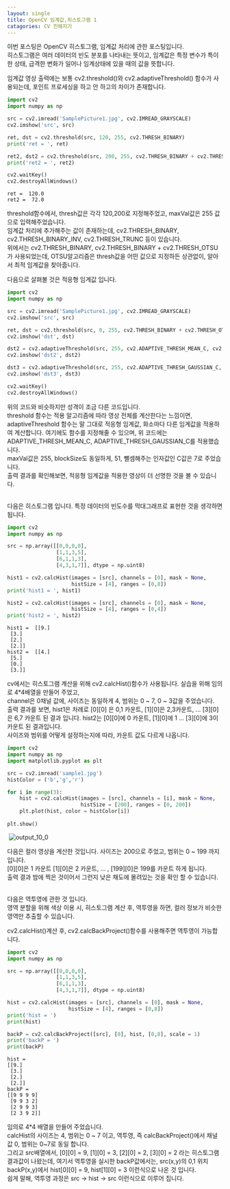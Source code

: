 ```yaml
---
layout: single
title: OpenCV 임계값,히스토그램 1
catagories: CV 친해지기
---
```






이번 포스팅은 OpenCV 히스토그램, 임계값 처리에 관한 포스팅입니다.
<br>
히스토그램은 여러 데이터의 빈도 분포를 나타내는 뜻이고, 임계값은 특정 변수가 특이한 상태, 급격한 변화가 일어나 임계상태에 있을 때의 값을 뜻합니다.

임계값 영상 출력에는 보통 cv2.threshold()와 cv2.adaptiveThreshold() 함수가 사용되는데, 포인트 프로세싱을 하고 안 하고의 차이가 존재합니다. 


```python
import cv2
import numpy as np

src = cv2.imread('SamplePicture1.jpg', cv2.IMREAD_GRAYSCALE)
cv2.imshow('src', src)

ret, dst = cv2.threshold(src, 120, 255, cv2.THRESH_BINARY)
print('ret = ', ret)

ret2, dst2 = cv2.threshold(src, 200, 255, cv2.THRESH_BINARY + cv2.THRESH_OTSU)
print('ret2 = ', ret2)

cv2.waitKey()
cv2.destroyAllWindows()
```

    ret =  120.0
    ret2 =  72.0


threshold함수에서, thresh값은 각각 120,200로 지정해주었고, maxVal값은 255 값으로 입력해주었습니다.
<br>
임계값 처리에 추가해주는 값이 존재하는데, cv2.THRESH_BINARY, cv2.THRESH_BINARY_INV, cv2.THRESH_TRUNC 등이 있습니다.
<br>
위에서는 cv2.THRESH_BINARY, cv2.THRESH_BINARY + cv2.THRESH_OTSU가 사용되었는데, OTSU알고리즘은 thresh값을 어떤 값으로 지정하든 상관없이, 알아서 최적 임계값을 찾아줍니다.

다음으로 살펴볼 것은 적응형 임계값 입니다.


```python
import cv2
import numpy as np

src = cv2.imread('SamplePicture1.jpg', cv2.IMREAD_GRAYSCALE)
cv2.imshow('src', src)

ret, dst = cv2.threshold(src, 0, 255, cv2.THRESH_BINARY + cv2.THRESH_OTSU)
cv2.imshow('dst', dst)

dst2 = cv2.adaptiveThreshold(src, 255, cv2.ADAPTIVE_THRESH_MEAN_C, cv2.THRESH_BINARY, 51, 7)
cv2.imshow('dst2', dst2)

dst3 = cv2.adaptiveThreshold(src, 255, cv2.ADAPTIVE_THRESH_GAUSSIAN_C, cv2.THRESH_BINARY, 51, 7)
cv2.imshow('dst3', dst3)

cv2.waitKey()
cv2.destroyAllWindows()
```

위의 코드와 비슷하지만 성격이 조금 다른 코드입니다.
<br>
threshold 함수는 적용 알고리즘에 따라 영상 전체를 계산한다는 느낌이면, adaptiveThreshold 함수는 말 그대로 적응형 임계값, 화소마다 다른 임계값을 적용하여 계산합니다.
여기에도 함수를 지정해줄 수 있으며, 위 코드에는 ADAPTIVE_THRESH_MEAN_C, ADAPTIVE_THRESH_GAUSSIAN_C를 적용했습니다.
<br>
maxVal값은 255, blockSize도 동일하게, 51, 뺄셈해주는 인자값인 C값은 7로 주었습니다.
<br>
출력 결과를 확인해보면, 적응형 임계값을 적용한 영상이 더 선명한 것을 볼 수 있습니다.

<br>
다음은 히스토그램 입니다. 특정 데이터의 빈도수를 막대그래프로 표현한 것을 생각하면 됩니다.


```python
import cv2
import numpy as np

src = np.array([[0,0,0,0],
                [1,1,3,5],
                [6,1,1,3],
                [4,3,1,7]], dtype = np.uint8)

hist1 = cv2.calcHist(images = [src], channels = [0], mask = None,
                     histSize = [4], ranges = [0,8])
print('hist1 = ', hist1)

hist2 = cv2.calcHist(images = [src], channels = [0], mask = None,
                     histSize = [4], ranges = [0,4])
print('hist2 = ', hist2)
```

    hist1 =  [[9.]
     [3.]
     [2.]
     [2.]]
    hist2 =  [[4.]
     [5.]
     [0.]
     [3.]]


cv에서는 히스토그램 계산을 위해 cv2.calcHist()함수가 사용됩니다. 실습을 위해 임의로 4*4배열을 만들어 주었고,
<br>
channel은 0채널 값에, 사이즈는 동일하게 4, 범위는 0 ~ 7, 0 ~ 3값을 주었습니다.
<br>
출력 결과를 보면, hist1은 차례로 [0][0] 은 0,1 카운트, [1][0]은 2,3카운트, ... [3][0]은 6,7 카운트 된 결과 입니다.
hist2는 [0][0]에 0 카운트, [1][0]에 1 ... [3][0]에 3이 카운트 된 결과입니다.
<br>
사이즈와 범위를 어떻게 설정하는지에 따라, 카운트 값도 다르게 나옵니다.


```python
import cv2
import numpy as np
import matplotlib.pyplot as plt

src = cv2.imread('sample1.jpg')
histColor = ('b','g','r')

for i in range(3):
    hist = cv2.calcHist(images = [src], channels = [i], mask = None,
                        histSize = [200], ranges = [0, 200])
    plt.plot(hist, color = histColor[i])
    
plt.show()
```

   

​    ![output_10_0](https://user-images.githubusercontent.com/107829554/219850970-a3e714ec-aacf-4ddf-8de3-34545424ee10.png)

다음은 컬러 영상을 계산한 것입니다. 사이즈는 200으로 주었고, 범위는 0 ~ 199 까지 입니다.
<br>
[0][0]은 1 카운트 [1][0]은 2 카운트, ... , [199][0]은 199를 카운트 하게 됩니다.
<br>
출력 결과 밤에 찍은 것이어서 그런지 낮은 채도에 몰려있는 것을 확인 할 수 있습니다.

<br>
다음은 역투영에 관한 것 입니다.
<br>
영역 분할을 위해 색상 이용 시, 히스토그램 계산 후, 역투영을 하면, 컬러 정보가 비슷한 영역만 추출할 수 있습니다.

cv2.calcHist()계산 후, cv2.calcBackProject()함수를 사용해주면 역투영이 가능합니다.


```python
import cv2
import numpy as np

src = np.array([[0,0,0,0],
                [1,1,3,5],
                [6,1,1,3],
                [4,3,1,7]], dtype = np.uint8)

hist = cv2.calcHist(images = [src], channels = [0], mask = None,
                    histSize = [4], ranges = [0,8])
print('hist = ')
print(hist)

backP = cv2.calcBackProject([src], [0], hist, [0,8], scale = 1)
print('backP = ')
print(backP)
```

    hist = 
    [[9.]
     [3.]
     [2.]
     [2.]]
    backP = 
    [[9 9 9 9]
     [9 9 3 2]
     [2 9 9 3]
     [2 3 9 2]]


임의로 4*4 배열을 만들어 주었습니다.
<br>
calcHist의 사이즈는 4, 범위는 0 ~ 7 이고,
역투영, 즉 calcBackProject()에서 채널값 0, 범위는 0~7로 동일 합니다.
<br>
그리고 src배열에서, [0][0] = 9, [1][0] = 3, [2][0] = 2, [3][0] = 2 라는 히스토그램 결과값이 나왔는데,
여기서 역투영을 실시한 backP값에서는, src(x,y)의 0,1 위치 backP(x,y)에서 hist[0][0] = 9, hist[1][0] = 3 이런식으로 나온 것 입니다.
<br>
쉽게 말해, 역투영 과정은 src -> hist -> src 이런식으로 이루어 집니다.
